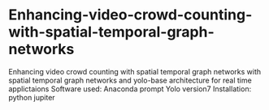 # Enhancing-video-crowd-counting-with-spatial-temporal-graph-networks
Enhancing video crowd counting with spatial temporal graph networks with spatial temporal graph networks and yolo-base architecture for real time applictaions
Software used: Anaconda prompt
Yolo version7
Installation: python jupiter
